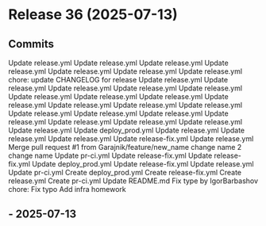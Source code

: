 # Release 36 (2025-07-13)

## Commits
Update release.yml
Update release.yml
Update release.yml
Update release.yml
Update release.yml
Update release.yml
Update release.yml
chore: update CHANGELOG for release
Update release.yml
Update release.yml
Update release.yml
Update release.yml
Update release.yml
Update release.yml
Update release.yml
Update release.yml
Update release.yml
Update release.yml
Update release.yml
Update release.yml
Update release.yml
Update release.yml
Update release.yml
Update release.yml
Update release.yml
Update release.yml
Update release.yml
Update release.yml
Update deploy_prod.yml
Update release.yml
Update release.yml
Update release.yml
Update release-fix.yml
Update release.yml
Merge pull request #1 from Garajnik/feature/new_name
change name 2
change name
Update pr-ci.yml
Update release-fix.yml
Update release-fix.yml
Update deploy_prod.yml
Update release-fix.yml
Update release.yml
Update pr-ci.yml
Create deploy_prod.yml
Create release-fix.yml
Create release.yml
Create pr-ci.yml
Update README.md
Fix type by IgorBarbashov
chore: Fix typo
Add infra homework

##  - 2025-07-13

